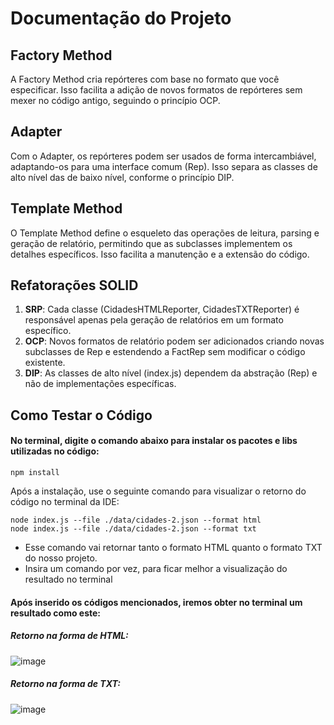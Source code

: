 # Documentação do Projeto

## Factory Method
A Factory Method cria repórteres com base no formato que você especificar. Isso facilita a adição de novos formatos de repórteres sem mexer no código antigo, seguindo o princípio OCP.

## Adapter
Com o Adapter, os repórteres podem ser usados de forma intercambiável, adaptando-os para uma interface comum (Rep). Isso separa as classes de alto nível das de baixo nível, conforme o princípio DIP.

## Template Method
O Template Method define o esqueleto das operações de leitura, parsing e geração de relatório, permitindo que as subclasses implementem os detalhes específicos. Isso facilita a manutenção e a extensão do código.

## Refatorações SOLID
1. **SRP**: Cada classe (CidadesHTMLReporter, CidadesTXTReporter) é responsável apenas pela geração de relatórios em um formato específico.
2. **OCP**: Novos formatos de relatório podem ser adicionados criando novas subclasses de Rep e estendendo a FactRep sem modificar o código existente.
3. **DIP**: As classes de alto nível (index.js) dependem da abstração (Rep) e não de implementações específicas.
   
## Como Testar o Código
#### No terminal, digite o comando abaixo para instalar os pacotes e libs utilizadas no código:

````
npm install
````
Após a instalação, use o seguinte comando para visualizar o retorno do código no terminal da IDE:

````
node index.js --file ./data/cidades-2.json --format html
node index.js --file ./data/cidades-2.json --format txt
````
- Esse comando vai retornar tanto o formato HTML quanto o formato TXT do nosso projeto.
- Insira um comando por vez, para ficar melhor a visualização do resultado no terminal

#### Após inserido os códigos mencionados, iremos obter no terminal um resultado como este:
##### Retorno na forma de HTML:
![image](https://github.com/user-attachments/assets/ff290b1f-6b0b-4691-86ce-87abb4b59154)
##### Retorno na forma de TXT:
![image](https://github.com/user-attachments/assets/c85e1d6e-3596-4a7b-8b2b-f9f024a4a8cc)
